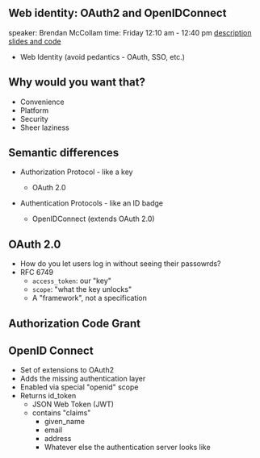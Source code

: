 ## Web identity: OAuth2 and OpenIDConnect

speaker: Brendan McCollam
time: Friday 12:10 am - 12:40 pm
[description](https://us.pycon.org/2017/schedule/presentation/276/)
[slides and code](http://brendan.mccoll.am/pycon2017/)

- Web Identity (avoid pedantics - OAuth, SSO, etc.)

## Why would you want that?

- Convenience
- Platform
- Security
- Sheer laziness

## Semantic differences

- Authorization Protocol - like a key
    - OAuth 2.0

- Authentication Protocols - like an ID badge
    - OpenIDConnect (extends OAuth 2.0)

## OAuth 2.0

- How do you let users log in without seeing their passowrds?
- RFC 6749
    - `access_token`: our "key"
    - `scope`: "what the key unlocks"
    - A "framework", not a specification

## Authorization Code Grant

## OpenID Connect

- Set of extensions to OAuth2
- Adds the missing authentication layer
- Enabled via special "openid" scope
- Returns id_token
    - JSON Web Token (JWT)
    - contains "claims"
        - given_name
        - email
        - address
        - Whatever else the authentication server looks like

